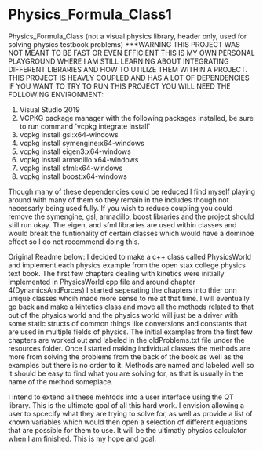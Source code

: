 # Physics_Formula_Class1
Physics_Formula_Class (not a visual physics library, header only, used for solving physics testbook problems)
***WARNING THIS PROJECT WAS NOT MEANT TO BE FAST OR EVEN EFFICIENT THIS IS MY OWN PERSONAL PLAYGROUND WHERE I AM STILL LEARNING ABOUT INTEGRATING DIFFERENT LIBRARIES AND HOW TO UTILIZE THEM WITHIN A PROJECT. THIS PROJECT IS HEAVLY COUPLED AND HAS A LOT OF DEPENDENCIES IF YOU WANT TO TRY TO RUN THIS PROJECT YOU WILL NEED THE FOLLOWING ENVIRONMENT:
1) Visual Studio 2019
2) VCPKG package manager with the following packages installed, be sure to run command 'vcpkg integrate install'
3) vcpkg install gsl:x64-windows
4) vcpkg install symengine:x64-windows
5) vcpkg install eigen3:x64-windows
6) vcpkg install armadillo:x64-windows
7) vcpkg install sfml:x64-windows
8) vcpkg install boost:x64-windows

Though many of these dependencies could be reduced I find myself playing around with many of them so they remain in the includes though not necessarly being used fully. If you wish to reduce coupling you could remove the symengine, gsl, armadillo, boost libraries and the project should still run okay. The eigen, and sfml libraries are used within classes and would break the funtionality of certain classes which would have a dominoe effect so I do not recommend doing this.

Original Readme below:
I decided to make a c++ class called PhysicsWorld and implement each physics example from the open stax college physics text book.
The first few chapters dealing with kinetics were initially implemented in PhysicsWorld cpp file and around chapter 4(DynamicsAndForces) I started seperating the chapters into thier onn unique classes whcih made more sense to me at that time. I will eventually go back and make a kintetics class and move all the methods related to that out of the physics world and the physics world will just be a driver with some static structs of common things like conversions and constants that are used in multiple fields of physics. The initial examples from the first few chapters are worked out and labeled in the oldProblems.txt file under the resources folder. Once I started making individual classes the methods are more from solving the problems from the back of the book as well as the examples but there is no order to it. Methods are named and labeled well so it should be easy to find what you are solving for, as that is usually in the name of the method someplace. 

I intend to extend all these mehtods into a user interface using the QT library. This is the ultimate goal of all this hard work. I envision allowing a user to spcecify what they are trying to solve for, as well as provide a list of known variables which would then open a selection of different equations that are possible for them to use. It will be the ultimatly physics calculator when I am  finished. This is my hope and goal. 
